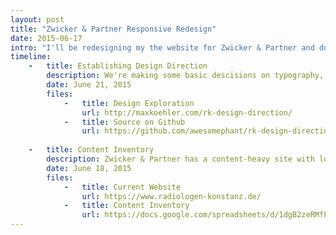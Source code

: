 ```yaml
---
layout: post
title: "Zwicker & Partner Responsive Redesign"
date: 2015-06-17
intro: "I'll be redesigning my the website for Zwicker & Partner and documenting the process here."
timeline:
    -   title: Establishing Design Direction
        description: We're making some basic descisions on typography, colours and imagery. Doing this before we build any full layouts allows us to iterate faster.
        date: June 21, 2015
        files:
            -   title: Design Exploration
                url: http://maxkoehler.com/rk-design-direction/
            -   title: Source on Github
                url: https://github.com/awesomephant/rk-design-direction/
    
    -   title: Content Inventory
        description: Zwicker & Partner has a content-heavy site with lots of articles for patients and medical professionals. With the content inventory, we’ll be able to work out which content is the most valuable and which might need to be revised or updated. Based on that we’ll figure out the content strategy for the new site.
        date: June 18, 2015
        files:
            -   title: Current Website
                url: https://www.radiologen-konstanz.de/
            -   title: Content Inventory
                url: https://docs.google.com/spreadsheets/d/1dgB2zeRMfFjbcv8X0vgK68mCedhBZaDtr3CROR5C7Cg/edit?usp=sharing
---
```


